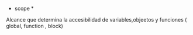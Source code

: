  * scope *

Alcance que determina la accesibilidad de variables,objeetos y  funciones ( global, function , block)

